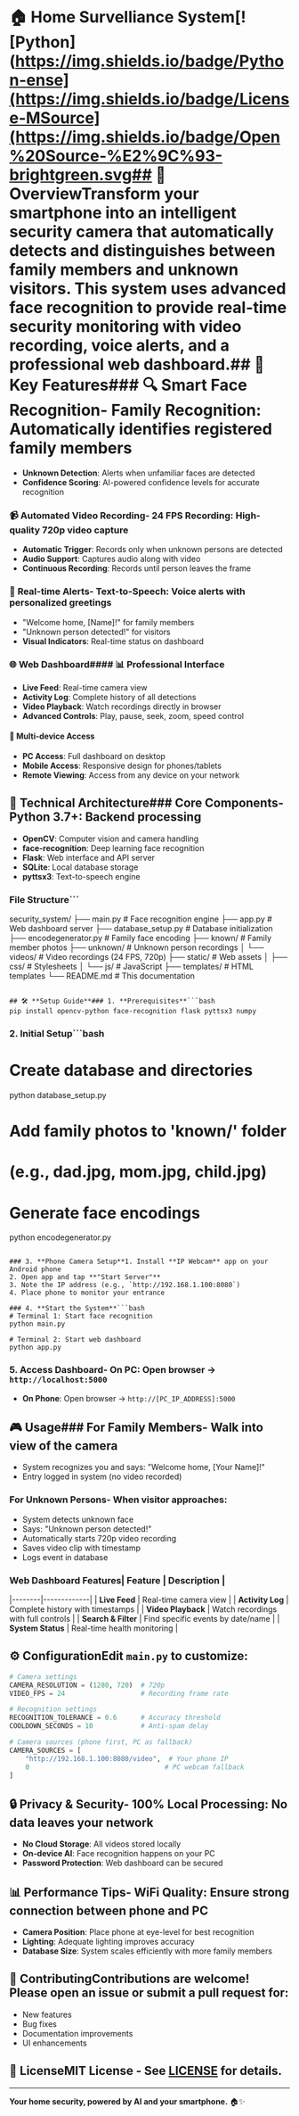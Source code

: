 # 🏠 Home Survelliance System[![Python](https://img.shields.io/badge/Python-ense](https://img.shields.io/badge/License-MSource](https://img.shields.io/badge/Open%20Source-%E2%9C%93-brightgreen.svg## 🎯 OverviewTransform your smartphone into an intelligent security camera that automatically detects and distinguishes between family members and unknown visitors. This system uses advanced face recognition to provide real-time security monitoring with video recording, voice alerts, and a professional web dashboard.## 🚀 Key Features### 🔍 **Smart Face Recognition**- **Family Recognition**: Automatically identifies registered family members
- **Unknown Detection**: Alerts when unfamiliar faces are detected
- **Confidence Scoring**: AI-powered confidence levels for accurate recognition

### 📹 **Automated Video Recording**- **24 FPS Recording**: High-quality 720p video capture
- **Automatic Trigger**: Records only when unknown persons are detected
- **Audio Support**: Captures audio along with video
- **Continuous Recording**: Records until person leaves the frame

### 🔔 **Real-time Alerts**- **Text-to-Speech**: Voice alerts with personalized greetings
  - "Welcome home, [Name]!" for family members
  - "Unknown person detected!" for visitors
- **Visual Indicators**: Real-time status on dashboard

### 🌐 **Web Dashboard**#### 📊 **Professional Interface**
- **Live Feed**: Real-time camera view
- **Activity Log**: Complete history of all detections
- **Video Playback**: Watch recordings directly in browser
- **Advanced Controls**: Play, pause, seek, zoom, speed control

#### 📱 **Multi-device Access**
- **PC Access**: Full dashboard on desktop
- **Mobile Access**: Responsive design for phones/tablets
- **Remote Viewing**: Access from any device on your network

## 🔧 **Technical Architecture**### **Core Components**- **Python 3.7+**: Backend processing
- **OpenCV**: Computer vision and camera handling
- **face-recognition**: Deep learning face recognition
- **Flask**: Web interface and API server
- **SQLite**: Local database storage
- **pyttsx3**: Text-to-speech engine

### **File Structure**```
security_system/
├── main.py                    # Face recognition engine
├── app.py                     # Web dashboard server
├── database_setup.py          # Database initialization
├── encodegenerator.py         # Family face encoding
├── known/                     # Family member photos
├── unknown/                   # Unknown person recordings
│   └── videos/                # Video recordings (24 FPS, 720p)
├── static/                    # Web assets
│   ├── css/                   # Stylesheets
│   └── js/                    # JavaScript
├── templates/                 # HTML templates
└── README.md                  # This documentation
```

## 🛠️ **Setup Guide**### 1. **Prerequisites**```bash
pip install opencv-python face-recognition flask pyttsx3 numpy
```

### 2. **Initial Setup**```bash
# Create database and directories
python database_setup.py

# Add family photos to 'known/' folder
# (e.g., dad.jpg, mom.jpg, child.jpg)

# Generate face encodings
python encodegenerator.py
```

### 3. **Phone Camera Setup**1. Install **IP Webcam** app on your Android phone
2. Open app and tap **"Start Server"**
3. Note the IP address (e.g., `http://192.168.1.100:8080`)
4. Place phone to monitor your entrance

### 4. **Start the System**```bash
# Terminal 1: Start face recognition
python main.py

# Terminal 2: Start web dashboard  
python app.py
```

### 5. **Access Dashboard**- **On PC**: Open browser → `http://localhost:5000`
- **On Phone**: Open browser → `http://[PC_IP_ADDRESS]:5000`

## 🎮 **Usage**### **For Family Members**- Walk into view of the camera
- System recognizes you and says: "Welcome home, [Your Name]!"
- Entry logged in system (no video recorded)

### **For Unknown Persons**- When visitor approaches:
  - System detects unknown face
  - Says: "Unknown person detected!"
  - Automatically starts 720p video recording
  - Saves video clip with timestamp
  - Logs event in database

### **Web Dashboard Features**| Feature | Description |
|--------|-------------|
| **Live Feed** | Real-time camera view |
| **Activity Log** | Complete history with timestamps |
| **Video Playback** | Watch recordings with full controls |
| **Search & Filter** | Find specific events by date/name |
| **System Status** | Real-time health monitoring |

## ⚙️ **Configuration**Edit `main.py` to customize:
```python
# Camera settings
CAMERA_RESOLUTION = (1280, 720)  # 720p
VIDEO_FPS = 24                   # Recording frame rate

# Recognition settings  
RECOGNITION_TOLERANCE = 0.6      # Accuracy threshold
COOLDOWN_SECONDS = 10            # Anti-spam delay

# Camera sources (phone first, PC as fallback)
CAMERA_SOURCES = [
    "http://192.168.1.100:8080/video",  # Your phone IP
    0                                  # PC webcam fallback
]
```

## 🔒 **Privacy & Security**- **100% Local Processing**: No data leaves your network
- **No Cloud Storage**: All videos stored locally
- **On-device AI**: Face recognition happens on your PC
- **Password Protection**: Web dashboard can be secured

## 📊 **Performance Tips**- **WiFi Quality**: Ensure strong connection between phone and PC
- **Camera Position**: Place phone at eye-level for best recognition
- **Lighting**: Adequate lighting improves accuracy
- **Database Size**: System scales efficiently with more family members

## 🤝 **Contributing**Contributions are welcome! Please open an issue or submit a pull request for:
- New features
- Bug fixes
- Documentation improvements
- UI enhancements

## 📄 **License**MIT License - See [LICENSE](LICENSE) for details.

***

**Your home security, powered by AI and your smartphone.** 🏠✨
